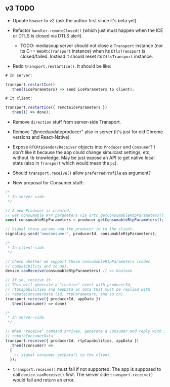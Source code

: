## v3 TODO

* Update `bowser` to v2 (ask the author first since it's beta yet).

* Refactor `handler.remoteClosed()` (which just must happen when the ICE or DTLS is closed via DTLS alert).
  - TODO: mediasoup server should not close a `Transport` instance (nor its C++ `WebRtcTransport` instance) when its `DtlsTransport` is closed/failed. Instead it should reset its `DtlsTransport` instance.  

* Redo `transport.restartIce()`. It should be like:

```js
# In server:

transport.restartIce()
  .then((iceParameters) => send iceParameters to client);

# It client:

transport.restartIce({ remoteIceParameters })
  .then(() => done);
```

* Remove `direction` stuff from server-side Transport.

* Remove "@needupdateproducer" also in server (it's just for old Chrome versions and React-Native).

* Expose `RTCRtpSender/Receiver` objects into `Producer` and `Consumer`? I don't like it because the app could change simulcast settings, etc, without lib knowledge. May be just expose an API to get native local stats (also in `Transport` which would mean the `pc`).

* Should `transport.receive()` allow `preferredProfile` as argument?

* New proposal for Consumer stuff:

```js
/*
 * In server side. 
 */

// A new Producer is created.
// Get consumable RTP parameters via ortc.getConsumableRtpParameters().
const consumableRtpParameters = producer.getConsumableRtpParameters();

// Signal those params and the producer id to the client.
signaling.send('newconsumer', producerId, consumableRtpParameters);

/*
 * In client-side.
 */

// Check whether we support those consumableRtpParameters (codec
// compatibility and so on).
device.canReceive(consumableRtpParameters) // => boolean

// If so, receive it.
// This will generate a "receive" event with producerId,
// rtpCapabilities and appData as data that must be replied with
// remoteConsumerData (id, rtpParameters, and so on).
transport.receive({ producerId, appData })
  .then((consumer) => done)

/*
 * In server-side.
 */

// When "receive" command arrives, generate a Consumer and reply with its
// remoteConsumerData.
transport.receive({ producerId, rtpCapabilities, appData })
  .then((consumer) =>
  {
    // signal consumer.getData() to the client.
  });
```

* `transport.receive()` must fail if not supported. The app is supposed to call  `device.canReceive()` first. The server side `transport.receive()` would fail and return an error.
